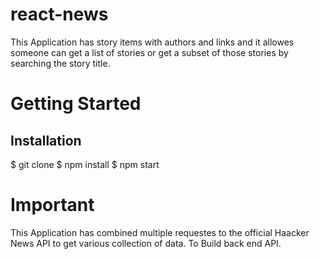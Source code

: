 # react-news

This Application has story items with authors and links and it allowes someone can get a list of stories or get a subset of those stories by searching the story title. 

# Getting Started

## Installation

$ git clone
$ npm install
$ npm start

# Important

This Application has combined multiple requestes to the official Haacker News API to get various collection of data. To Build back end API.  
